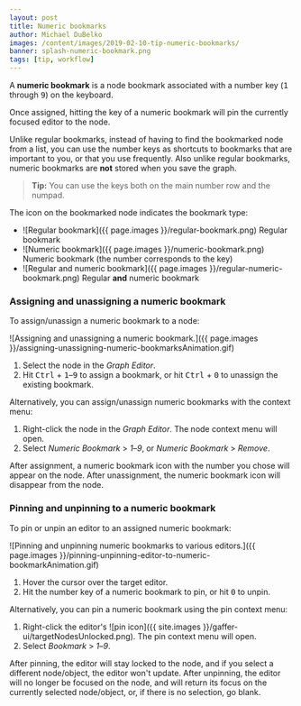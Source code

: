```yaml
---
layout: post
title: Numeric bookmarks
author: Michael DuBelko
images: /content/images/2019-02-10-tip-numeric-bookmarks/
banner: splash-numeric-bookmark.png
tags: [tip, workflow]
---
```


A **numeric bookmark** is a node bookmark associated with a number key (<kbd>1</kbd> through <kbd>9</kbd>) on the keyboard.

Once assigned, hitting the key of a numeric bookmark will pin the currently focused editor to the node.

Unlike regular bookmarks, instead of having to find the bookmarked node from a list, you can use the number keys as shortcuts to bookmarks that are important to you, or that you use frequently. Also unlike regular bookmarks, numeric bookmarks are **not** stored when you save the graph.

> **Tip:** You can use the keys both on the main number row and the numpad.

The icon on the bookmarked node indicates the bookmark type:

- ![Regular bookmark]({{ page.images }}/regular-bookmark.png) Regular bookmark
- ![Numeric bookmark]({{ page.images }}/numeric-bookmark.png) Numeric bookmark (the number corresponds to the key)
- ![Regular and numeric bookmark]({{ page.images }}/regular-numeric-bookmark.png) Regular **and** numeric bookmark

### Assigning and unassigning a numeric bookmark ###

To assign/unassign a numeric bookmark to a node:

![Assigning and unassigning a numeric bookmark.]({{ page.images }}/assigning-unassigning-numeric-bookmarksAnimation.gif)

1. Select the node in the _Graph Editor_.
2. Hit <kbd>Ctrl</kbd> + <kbd>1</kbd>–<kbd>9</kbd> to assign a bookmark, or hit <kbd>Ctrl</kbd> + <kbd>0</kbd> to unassign the existing bookmark.

Alternatively, you can assign/unassign numeric bookmarks with the context menu:

1. Right-click the node in the _Graph Editor_. The node context menu will open.
2. Select _Numeric Bookmark_ > _1_–_9_, or _Numeric Bookmark_ > _Remove_.

After assignment, a numeric bookmark icon with the number you chose will appear on the node. After unassignment, the numeric bookmark icon will disappear from the node.

### Pinning and unpinning to a numeric bookmark ###

To pin or unpin an editor to an assigned numeric bookmark:

![Pinning and unpinning numeric bookmarks to various editors.]({{ page.images }}/pinning-unpinning-editor-to-numeric-bookmarkAnimation.gif)

1. Hover the cursor over the target editor.
2. Hit the number key of a numeric bookmark to pin, or hit <kbd>0</kbd> to unpin.

Alternatively, you can pin a numeric bookmark using the pin context menu:

1. Right-click the editor's ![pin icon]({{ site.images }}/gaffer-ui/targetNodesUnlocked.png). The pin context menu will open.
2. Select _Bookmark_ > _1_–_9_.

After pinning, the editor will stay locked to the node, and if you select a different node/object, the editor won't update. After unpinning, the editor will no longer be focused on the node, and will return its focus on the currently selected node/object, or, if there is no selection, go blank.
